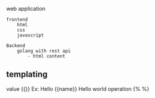 web application 

    frontend 
        html
        css
        javascript

    Backend 
        golang with rest api 
            - html content


templating
------------

value
    {{}}
    Ex:
        Hello {{name}}
        Hello world
operation
    {% %}